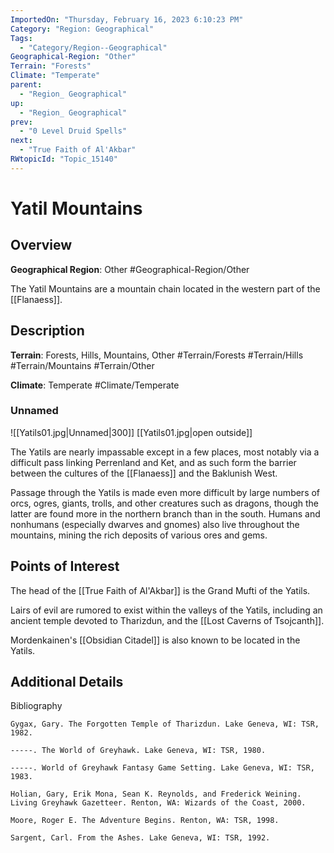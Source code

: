 ```yaml
---
ImportedOn: "Thursday, February 16, 2023 6:10:23 PM"
Category: "Region: Geographical"
Tags:
  - "Category/Region--Geographical"
Geographical-Region: "Other"
Terrain: "Forests"
Climate: "Temperate"
parent:
  - "Region_ Geographical"
up:
  - "Region_ Geographical"
prev:
  - "0 Level Druid Spells"
next:
  - "True Faith of Al'Akbar"
RWtopicId: "Topic_15140"
---
```

# Yatil Mountains
## Overview
**Geographical Region**: Other
#Geographical-Region/Other

The Yatil Mountains are a mountain chain located in the western part of the [[Flanaess]].

## Description
**Terrain**: Forests, Hills, Mountains, Other
#Terrain/Forests #Terrain/Hills #Terrain/Mountains #Terrain/Other

**Climate**: Temperate
#Climate/Temperate

### Unnamed
![[Yatils01.jpg|Unnamed|300]]
[[Yatils01.jpg|open outside]]

The Yatils are nearly impassable except in a few places, most notably via a difficult pass linking Perrenland and Ket, and as such form the barrier between the cultures of the [[Flanaess]] and the Baklunish West.

Passage through the Yatils is made even more difficult by large numbers of orcs, ogres, giants, trolls, and other creatures such as dragons, though the latter are found more in the northern branch than in the south. Humans and nonhumans (especially dwarves and gnomes) also live throughout the mountains, mining the rich deposits of various ores and gems.

## Points of Interest
The head of the [[True Faith of Al'Akbar]] is the Grand Mufti of the Yatils.

Lairs of evil are rumored to exist within the valleys of the Yatils, including an ancient temple devoted to Tharizdun, and the [[Lost Caverns of Tsojcanth]].

Mordenkainen's [[Obsidian Citadel]] is also known to be located in the Yatils.

## Additional Details
Bibliography

    Gygax, Gary. The Forgotten Temple of Tharizdun. Lake Geneva, WI: TSR, 1982.

    -----. The World of Greyhawk. Lake Geneva, WI: TSR, 1980.

    -----. World of Greyhawk Fantasy Game Setting. Lake Geneva, WI: TSR, 1983. 

    Holian, Gary, Erik Mona, Sean K. Reynolds, and Frederick Weining. Living Greyhawk Gazetteer. Renton, WA: Wizards of the Coast, 2000. 

    Moore, Roger E. The Adventure Begins. Renton, WA: TSR, 1998. 

    Sargent, Carl. From the Ashes. Lake Geneva, WI: TSR, 1992.

